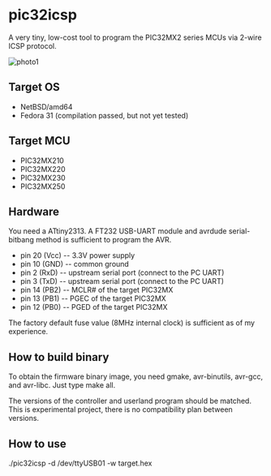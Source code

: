 # pic32icsp

A very tiny, low-cost tool to program the PIC32MX2 series MCUs via 2-wire ICSP protocol.

![photo1](https://www.clarestudio.org/elec/pic32/pic32prog-hw.jpg "hardware photo")

## Target OS

* NetBSD/amd64
* Fedora 31 (compilation passed, but not yet tested)

## Target MCU

* PIC32MX210
* PIC32MX220
* PIC32MX230
* PIC32MX250

## Hardware

You need a ATtiny2313.
A FT232 USB-UART module and avrdude serial-bitbang method is sufficient to program the AVR.

* pin 20 (Vcc) -- 3.3V power supply
* pin 10 (GND) -- common ground
* pin 2 (RxD) -- upstream serial port (connect to the PC UART)
* pin 3 (TxD) -- upstream serial port (connect to the PC UART)
* pin 14 (PB2) -- MCLR# of the target PIC32MX
* pin 13 (PB1) -- PGEC of the target PIC32MX
* pin 12 (PB0) -- PGED of the target PIC32MX

The factory default fuse value (8MHz internal clock) is sufficient as of my experience.

## How to build binary

To obtain the firmware binary image, you need gmake, avr-binutils, avr-gcc, and avr-libc.
Just type make all.

The versions of the controller and userland program should be matched.
This is experimental project,
there is no compatibility plan between versions.

## How to use

./pic32icsp -d /dev/ttyUSB01 -w target.hex
